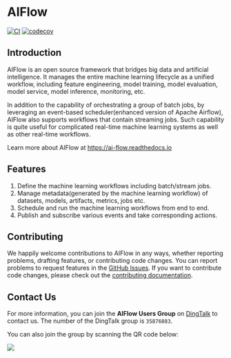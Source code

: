 # AIFlow

[![CI](https://github.com/flink-extended/ai-flow/actions/workflows/flink_ai_flow_ci.yml/badge.svg)](https://github.com/flink-extended/ai-flow/actions/workflows/flink_ai_flow_ci.yml)
[![codecov](https://codecov.io/gh/flink-extended/ai-flow/branch/master/graph/badge.svg?token=ISWZNXUYO5)](https://codecov.io/gh/flink-extended/ai-flow)

## Introduction

AIFlow is an open source framework that bridges big data and artificial intelligence. It manages the entire machine learning lifecycle as a unified workflow, including feature engineering, model training, model evaluation, model service, model inference, monitoring, etc.

In addition to the capability of orchestrating a group of batch jobs, by leveraging an event-based scheduler(enhanced version of Apache Airflow), AIFlow also supports workflows that contain streaming jobs. Such capability is quite useful for complicated real-time machine learning systems as well as other real-time workflows.

Learn more about AIFlow at https://ai-flow.readthedocs.io

## Features

1. Define the machine learning workflows including batch/stream jobs.
2. Manage metadata(generated by the machine learning workflow) of datasets, models, artifacts, metrics, jobs etc.
3. Schedule and run the machine learning workflows from end to end.
4. Publish and subscribe various events and take corresponding actions.

## Contributing

We happily welcome contributions to AIFlow in any ways, whether reporting problems, drafting features, or contributing code changes.
You can report problems to request features in the [GitHub Issues](https://github.com/flink-extended/ai-flow/issues).
If you want to contribute code changes, please check out the [contributing documentation](./CONTRIBUTING.md).


## Contact Us

For more information, you can join the **AIFlow Users Group** on [DingTalk](https://www.dingtalk.com) to contact us. The number of the DingTalk group is `35876083`. 

You can also join the group by scanning the QR code below:

![](https://raw.githubusercontent.com/wiki/alibaba/flink-ai-extended/images/dingtalk_qr_code.png)

